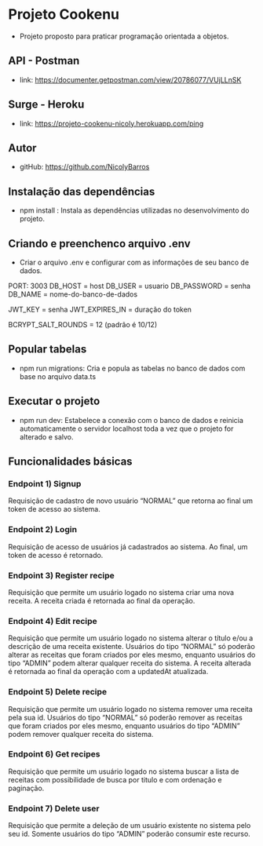 # Projeto Cookenu
- Projeto proposto para praticar programação orientada a objetos. 

## API - Postman
- link: https://documenter.getpostman.com/view/20786077/VUjLLnSK

## Surge - Heroku
- link: https://projeto-cookenu-nicoly.herokuapp.com/ping

## Autor
- gitHub: https://github.com/NicolyBarros

## Instalação das dependências
- npm install : Instala as dependências utilizadas no desenvolvimento do projeto.

## Criando e preenchenco arquivo .env
- Criar o arquivo .env e configurar com as informações de seu banco de dados.

PORT: 3003
DB_HOST = host
DB_USER = usuario
DB_PASSWORD = senha
DB_NAME = nome-do-banco-de-dados

JWT_KEY = senha
JWT_EXPIRES_IN = duração do token

BCRYPT_SALT_ROUNDS = 12 (padrão é 10/12)

## Popular tabelas
- npm run migrations: Cria e popula as tabelas no banco de dados com base no arquivo data.ts

## Executar o projeto
- npm run dev: Estabelece a conexão com o banco de dados e reinicia automaticamente o servidor localhost toda a vez que o projeto for alterado e salvo.


## Funcionalidades básicas

### Endpoint 1) Signup
Requisição de cadastro de novo usuário “NORMAL” que retorna ao final um token de acesso ao sistema.

### Endpoint 2) Login
Requisição de acesso de usuários já cadastrados ao sistema. Ao final, um token de acesso é retornado.

### Endpoint 3) Register recipe
Requisição que permite um usuário logado no sistema criar uma nova receita. A receita criada é retornada ao final da operação.

### Endpoint 4) Edit recipe
Requisição que permite um usuário logado no sistema alterar o título e/ou a descrição de uma receita existente. Usuários do tipo “NORMAL” só poderão alterar as receitas que foram criados por eles mesmo, enquanto usuários do tipo “ADMIN” podem alterar qualquer receita do sistema. A receita alterada é retornada ao final da operação com a updatedAt atualizada.

### Endpoint 5) Delete recipe
Requisição que permite um usuário logado no sistema remover uma receita pela sua id. Usuários do tipo “NORMAL” só poderão remover as receitas que foram criados por eles mesmo, enquanto usuários do tipo “ADMIN” podem remover qualquer receita do sistema. 

### Endpoint 6) Get recipes
Requisição que permite um usuário logado no sistema buscar a lista de receitas com possibilidade de busca por titulo e com ordenação e paginação.

### Endpoint 7) Delete user
Requisição que permite a deleção de um usuário existente no sistema pelo seu id. Somente usuários do tipo “ADMIN” poderão consumir este recurso.